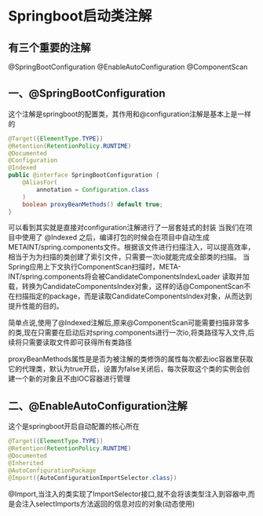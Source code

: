 # Springboot启动类注解
## 有三个重要的注解
@SpringBootConfiguration
@EnableAutoConfiguration
@ComponentScan

## 一、@SpringBootConfiguration
这个注解是springboot的配置类，其作用和@configuration注解是基本上是一样的
```java
@Target({ElementType.TYPE})
@Retention(RetentionPolicy.RUNTIME)
@Documented
@Configuration
@Indexed
public @interface SpringBootConfiguration {
    @AliasFor(
        annotation = Configuration.class
    )
    boolean proxyBeanMethods() default true;
}

```
可以看到其实就是直接对configuration注解进行了一层套娃式的封装
当我们在项目中使用了 @Indexed 之后，编译打包的时候会在项目中自动生成METAINT/spring.components文件。根据该文件进行扫描注入，可以提高效率，相当于为为扫描的类创建了索引文件，只需要一次io就能完成全部类的扫描。
当Spring应用上下文执行ComponentScan扫描时，META-INT/spring.components将会被CandidateComponentsIndexLoader 读取并加载，转换为CandidateComponentsIndex对象，这样的话@ComponentScan不在扫描指定的package，而是读取CandidateComponentsIndex对象，从而达到提升性能的目的。

简单点说,使用了@Indexed注解后,原来@ComponentScan可能需要扫描非常多的类,现在只需要在启动后对spring.components进行一次io,将类路径写入文件,后续将只需要读取文件即可获得所有类路径

proxyBeanMethods属性是是否为被注解的类修饰的属性每次都去ioc容器里获取它的代理类，默认为true开启，设置为false关闭后，每次获取这个类的实例会创建一个新的对象且不由IOC容器进行管理

## 二、@EnableAutoConfiguration注解
这个是springboot开启自动配置的核心所在

```java
@Target({ElementType.TYPE})
@Retention(RetentionPolicy.RUNTIME)
@Documented
@Inherited
@AutoConfigurationPackage
@Import({AutoConfigurationImportSelector.class})
```

@Import,当注入的类实现了ImportSelector接口,就不会将该类型注入到容器中,而是会注入selectImports方法返回的信息对应的对象(动态使用)